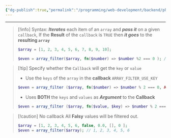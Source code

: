 ```yaml
---
{"dg-publish":true,"permalink":"/programming/web-development/backend/php/01-procedural/08-arrays/03-array-filter/","tags":["programming","php","webdevelopment","backend"]}
---
```



--- 
> [!info] Syntax:
> ___Iterates___ each item of an `array` and ___pass it___ on a given `callback`,
> If the __Result__ of the `callback` is `TRUE` then ___it  goes___ to the __resulting `array`__
> ```php
> $array = [1, 2, 3, 4, 5, 6, 7, 8, 9, 10];
> 
> $even = array_filter($array, fn($number) => $number %2 === 0 ); // Gets every ODD number
> ```

> [!tip] Specify whether the `Callback` will get the `key` or `value`
> - Use the `keys` of the `array` in the __callback__
> `ARRAY_FILTER_USE_KEY`
> ```php
> $even = array_filter ($array, fn($number) => $number % 2 === 0, ARRAY_FILTER_USE_KEY); // Passes the KEYS of an array as an ARGUMENT to the Callback
> ```
> - Uses __BOTH__ the `keys` and `values` as ___Argument___ to the __Callback__
> ```php
> $even = array_filter ($array, fn($value, $key) => $number % 2 === 0, ARRAY_FILTER_USE_BOTH);
> ```

>[!caution] No callback
>All __Falsy__ values will be filtered out.
>```php
>$array = [1, 2, 3, 4, 5, 6, false, 0.0, [], 0 ];
>$even = array_filter($array); // 1, 2, 3, 4, 5, 6
>```
